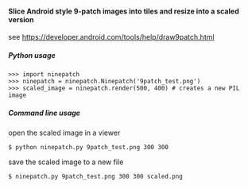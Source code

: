 #### Slice Android style 9-patch images into tiles and resize into a scaled version

see https://developer.android.com/tools/help/draw9patch.html


##### Python usage

    >>> import ninepatch
    >>> ninepatch = ninepatch.Ninepatch('9patch_test.png')
    >>> scaled_image = ninepatch.render(500, 400) # creates a new PIL image

##### Command line usage


open the scaled image in a viewer

    $ python ninepatch.py 9patch_test.png 300 300


save the scaled image to a new file

    $ ninepatch.py 9patch_test.png 300 300 scaled.png

